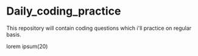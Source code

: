 # Daily_coding_practice
This repository will contain coding questions which i'll practice on regular basis. 

lorem ipsum(20)
